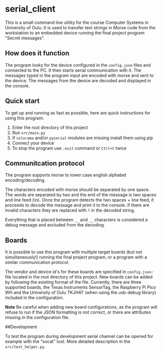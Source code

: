 # serial_client

This is a small command line utility for the course Computer Systems in University of Oulu. It is used to transfer text strings in Morse code from the workstation to an embedded device running the final project program "Secret messages".

## How does it function

The program looks for the device configured in the `config.json` files and connected to the PC. It then starts serial communication with it. The messages typed in the program input are encoded with morse and sent to the device. The messages from the device are decoded and displayed in the console. 

## Quick start

To get up and running as fast as possible, here are quick instructions for using this program:

1. Enter the root directory of this project
2. Run `src/main.py`
3. If `colorama` and/or `pyserial` modules are missing install them using pip
4. Connect your device
5. To stop the program use `.exit` command or `Ctrl+C` twice

## Communitcation protocol

The program supports morse to lower case english alphabet encoding/decoding.

The characters encoded with morse should be separated by one space. The words are separated by two and the end of the message is two spaces and line feed (\n). Once the program detects the two spaces + line feed,  it proceeds to decode the message and print it to the console. If there are invalid characters they are replaced with `?` in the decoded string.

Everything that is placed between `__` and `__` characters is considered a debug message and excluded from the decoding.

## Boards

It is possible to use this program with multiple target boards (but not simultaneously!) running the final project program, or a program with a similar communication protocol.

The vendor and device id's for these boards are specified in `config.json`-file located in the root directory of this project. New boards can be added by following the existing format of the file. Currently, there are three supported boards, the Texas Instruments SensorTag, the Raspberry Pi Pico WH and the University of Oulu TKJHAT (when using the usb-debug library) included in the configuration.

**Note** Be careful when adding new board configurations, as the program will refuse to run if the JSON formatting is not correct, or there are attributes missing in the configuration file.

##Development

To test the program during development serial channel can be opened for example with the "socat" tool. More detailed description in the `src/test_helper.py`.
